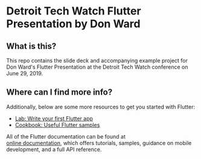 # Detroit Tech Watch Flutter Presentation by Don Ward

## What is this?
This repo contains the slide deck and accompanying example project for Don Ward's Flutter Presentation at the Detroit Tech Watch conference on June 29, 2019.

## Where can I find more info?
Additionally, below are some more resources to get you started with Flutter:
- [Lab: Write your first Flutter app](https://flutter.io/docs/get-started/codelab)
- [Cookbook: Useful Flutter samples](https://flutter.io/docs/cookbook)

All of the Flutter documentation can be found at  
[online documentation](https://flutter.io/docs), which offers tutorials, 
samples, guidance on mobile development, and a full API reference.
